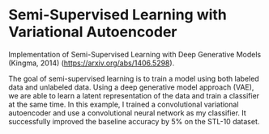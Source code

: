 # Semi-Supervised Learning with Variational Autoencoder
Implementation of Semi-Supervised Learning with Deep Generative Models (Kingma, 2014) (https://arxiv.org/abs/1406.5298).

The goal of semi-supervised learning is to train a model using both labeled data and unlabeled data. Using a deep generative model approach (VAE), we are able to learn a latent representation of the data and train a classifier at the same time. In this example, I trained a convolutional variational autoencoder and use a convolutional neural network as my classifier. It successfully improved the baseline accuracy by 5% on the STL-10 dataset.
